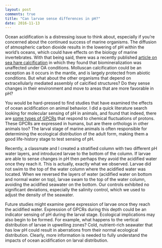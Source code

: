 ```yaml
---
layout: post
comments: true
title: "Can larvae sense differences in pH?"
date: 2016-11-13
---
```

Ocean acidification is a distressing issue to think about, especially if you’re concerned about the continued success of marine organisms. The diffusion of atmospheric carbon dioxide results in the lowering of pH within the world’s oceans, which could have effects on the biology of marine invertebrates. With that being said, there was a recently published [article on sea hare calcification](http://www.journals.uchicago.edu/doi/pdfplus/10.1086/690094) in which they found that biomineralization was unaffected under OA conditions. Molluscan calcification could be an exception as it occurs in the mantle, and is largely protected from abiotic conditions. But what about the other organisms that depend on extracellularly mediated assembly of calcified structures? Do they sense changes in their environment and move to areas that are more favorable in pH?

You would be hard-pressed to find studies that have examined the effects of ocean acidification on animal behavior.  I did a quick literature search looking for molecular sensing of pH in animals, and found that indeed, there are [some types of GPCRs](https://en.wikipedia.org/wiki/Proton-sensing_G_protein-coupled_receptors) that respond to chemical fluctuations of protons. These GPCRs are expressed in humans, but are there orthologs in other animals too? The larval stage of marine animals is often responsible for determining the ecological distribution of the adult form, making them a good life-history stage to test sensing of pH.

Recently, a classmate and I created a stratified column with two different pH water layers, and introduced larvae to the bottom of the column. If larvae are able to sense changes in pH then perhaps they avoid the acidified water once they reach it. This is actually, exactly what we observed. Larvae did not swim to the top of the water column where the acidified water was located. When we reversed the layers of water (acidified water on bottom and normal water on top), larvae swam to the top of the water column, avoiding the acidified seawater on the bottom. Our controls exhibited no significant deviations, especially the salinity control, which we used to adjust the density of the seawater.

Future studies might examine gene expression of larvae once they reach the acidified water. Expression of GPCRs during this depth could be an indicator sensing of pH during the larval stage. Ecological implications may also begin to be formed. For example, what happens to the vertical distribution of larvae in upwelling zones? Cold, nutrient-rich seawater that has low pH could result in aberrations from their normal ecological distribution. Clearly, more information is needed to fully understand the impacts of ocean acidification on larval distribution.
